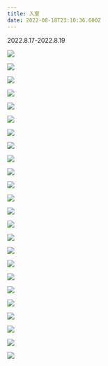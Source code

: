 ```yaml
---
title: 入室
date: 2022-08-18T23:10:36.600Z
---
```

2﻿022.8.17-2022.8.19

![](images/00.jpg)

![](images/01.jpg)

![](images/02.jpg)

![](images/03.jpg)

![](images/05.jpg)

![](images/06.jpg)

![](images/07.jpg)

![](images/08.jpg)

![](images/09.jpg)

![](images/010.jpg)

![](images/011.jpg)

![](images/012.jpg)

![](images/13.jpg)

![](images/14.jpg)

![](images/15.jpg)

![](images/16.jpg)

![](images/17.jpg)

![](images/18.jpg)

![](images/19.jpg)

![](images/20.jpg)

![](images/21.jpg)

![](images/22.jpg)

![](images/23.jpg)

![](images/24.jpg)
